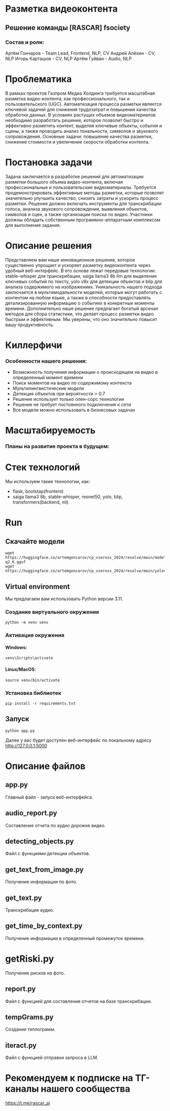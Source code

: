 # Разметка видеоконтента

## Решение команды [RASCAR] fsociety
### Состав и роли:
Артём Гончаров - Team Lead, Frontend, NLP, CV
Андрей Алёхин - CV, NLP
Игорь Карташов - CV, NLP
Артём Гуйван - Audio, NLP


# Проблематика

В рамках проектов Газпром Медиа Холдинга требуется масштабная разметка видео-контента, как
профессионального, так и пользовательского (UGC). Автоматизация процесса разметки является
ключевой задачей для снижения трудозатрат и повышения качества обработки данных. В условиях
растущих объемов видеоматериалов необходимо разработать решение, которое позволит быстро и
эффективно разметить контент, выделяя ключевые объекты, события и сцены, а также проводить
анализ тональности, символов и звукового сопровождения. Основные задачи: повышение качества
разметки, снижение стоимости и увеличение скорости обработки контента.

# Постановка задачи

Задача заключается в разработке решений для автоматизации
разметки большого объема видео-контента, включая
профессиональные и пользовательские видеоматериалы.
Требуется продемонстрировать эффективные методы разметки,
которые позволят значительно улучшить качество, снизить
затраты и ускорить процесс разметки. Решение должно включать
инструменты для транскрибации голоса, анализа звукового
сопровождения, выявления объектов, символов и сцен, а также
организации поиска по видео. Участники должны обладать
собственным программно-аппаратным комплексом для
выполнения задания.

# Описание решения

Представляем вам наше инновационное решение, которое существенно упрощает и ускоряет разметку видеоконтента через удобный веб-интерфейс. В его основе лежат передовые технологии: stable-whisper для транскрибации, saiga llama3 8b llm для выделения ключевых событий по тексту, yolo v8x для детекции объектов и blip для анализа содержимого на изображениях. Уникальность нашего подхода заключается в мультимодальности моделей, которые могут работать с контентом на любом языке, а также в способности предоставлять детализированную информацию о событиях в конкретные моменты времени. Дополнительно наше решение предлагает богатый арсенал методов для сбора статистики, что делает процесс разметки видео быстрым и эффективным. Мы уверены, что оно значительно повысит вашу продуктивность.

# Киллерфичи

### Особенности нашего решения:

- Возможность получения информации о происходящем на видео в определенный момент времени
- Поиск моментов на видео по содержимому контекста
- Мультилингвистические модели
- Детекция объектов при вероятности > 0.7
- Решение использует только опен-сорс технологии
- Решение не требует постоянного подключения к сети
- Все модели можно использовать в бизнесовых задачах

# Масштабируемость

### Планы на развитие проекта в будущем:



# Стек технологий

Мы используем такие технологии, как:
- flask, bootstap(frontent)
- saiga llama3 8b, stable-whisper, resnet50, yolo, blip, transformers(backend, ml)

# Run


## Скачайте модели
```
wget https://huggingface.co/artemgoncarov/cp_vseross_2024/resolve/main/model-q2_K.gguf
wget https://huggingface.co/artemgoncarov/cp_vseross_2024/resolve/main/yolov8x.pt
```

## Virtual environment

Мы предлагаем вам использовать Python версии 3.11.

### Создание виртуального окружения
```
python -m venv venv
```
### Активация окружения

#### Windows:
```
venv\Scripts\activate
```
#### Linux/MacOS:
```
source venv/bin/activate
```

### Установка библиотек

```
pip install -r requirements.txt
```

## Запуск

```
python app.py
```

Далее у вас будет доступен веб-интерфейс по локальному адресу http://127.0.0.1:5000


# Описание файлов

## app.py

Главный файл - запуск веб-интерфейса.

## audio_report.py

Составление отчета по аудио дорожке видео.

## detecting_objects.py

Файл с функциями детекции объектов.

## get_text_from_image.py

Получение информации по фото.

## get_text.py

Транскрибация аудио.

## get_time_by_context.py

Получение информации в определенный промежуток времени.

# getRiski.py

Получение рисков на фото.

## report.py

Файл с функцией для составления отчетов на базе транскрибации.

## tempGrams.py

Создание теплограмм.

## iteract.py

Файл с функцией отправки запроса в LLM.

# Рекомендуем к подписке на ТГ-каналы нашего сообщества

https://t.me/rascar_ai
